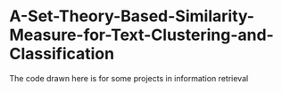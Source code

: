 # A-Set-Theory-Based-Similarity-Measure-for-Text-Clustering-and-Classification
The code drawn here is for some projects in information retrieval 
